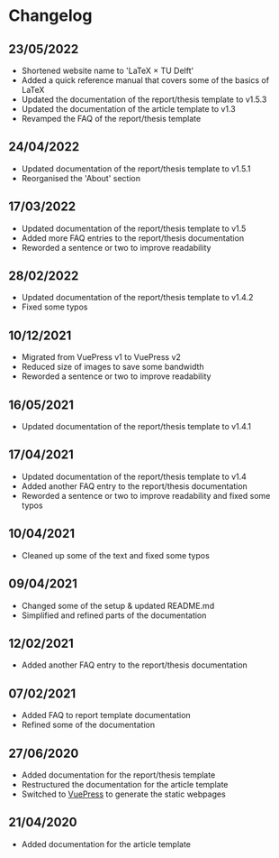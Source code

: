# Changelog

## 23/05/2022

* Shortened website name to 'LaTeX × TU Delft'
* Added a quick reference manual that covers some of the basics of LaTeX
* Updated the documentation of the report/thesis template to v1.5.3
* Updated the documentation of the article template to v1.3
* Revamped the FAQ of the report/thesis template

## 24/04/2022

* Updated documentation of the report/thesis template to v1.5.1
* Reorganised the 'About' section

## 17/03/2022

* Updated documentation of the report/thesis template to v1.5
* Added more FAQ entries to the report/thesis documentation
* Reworded a sentence or two to improve readability

## 28/02/2022

* Updated documentation of the report/thesis template to v1.4.2
* Fixed some typos

## 10/12/2021

* Migrated from VuePress v1 to VuePress v2
* Reduced size of images to save some bandwidth
* Reworded a sentence or two to improve readability

## 16/05/2021

* Updated documentation of the report/thesis template to v1.4.1

## 17/04/2021

* Updated documentation of the report/thesis template to v1.4
* Added another FAQ entry to the report/thesis documentation
* Reworded a sentence or two to improve readability and fixed some typos

## 10/04/2021

* Cleaned up some of the text and fixed some typos

## 09/04/2021

* Changed some of the setup & updated README.md
* Simplified and refined parts of the documentation

## 12/02/2021

* Added another FAQ entry to the report/thesis documentation

## 07/02/2021

* Added FAQ to report template documentation
* Refined some of the documentation

## 27/06/2020

* Added documentation for the report/thesis template
* Restructured the documentation for the article template
* Switched to [VuePress](https://vuepress.vuejs.org/) to generate the static webpages

## 21/04/2020

* Added documentation for the article template
